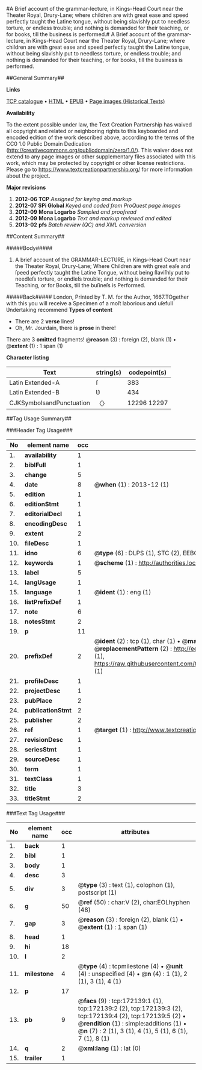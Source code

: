 #A Brief account of the grammar-lecture, in Kings-Head Court near the Theater Royal, Drury-Lane; where children are with great ease and speed perfectly taught the Latine tongue, without being slavishly put to needless torture, or endless trouble; and nothing is demanded for their teaching, or for books, till the business is performed.#
A Brief account of the grammar-lecture, in Kings-Head Court near the Theater Royal, Drury-Lane; where children are with great ease and speed perfectly taught the Latine tongue, without being slavishly put to needless torture, or endless trouble; and nothing is demanded for their teaching, or for books, till the business is performed.

##General Summary##

**Links**

[TCP catalogue](http://www.ota.ox.ac.uk/tcp/)  • 
[HTML](http://tei.it.ox.ac.uk/tcp/Texts-HTML/free/A77/A77388.html)  • 
[EPUB](http://tei.it.ox.ac.uk/tcp/Texts-EPUB/free/A77/A77388.epub) • 
[Page images (Historical Texts)](https://historicaltexts.jisc.ac.uk/eebo-45578184e)

**Availability**

To the extent possible under law, the Text Creation Partnership has waived all copyright and related or neighboring rights to this keyboarded and encoded edition of the work described above, according to the terms of the CC0 1.0 Public Domain Dedication (http://creativecommons.org/publicdomain/zero/1.0/). This waiver does not extend to any page images or other supplementary files associated with this work, which may be protected by copyright or other license restrictions. Please go to https://www.textcreationpartnership.org/ for more information about the project.

**Major revisions**

1. __2012-06__ __TCP__ *Assigned for keying and markup*
1. __2012-07__ __SPi Global__ *Keyed and coded from ProQuest page images*
1. __2012-09__ __Mona Logarbo__ *Sampled and proofread*
1. __2012-09__ __Mona Logarbo__ *Text and markup reviewed and edited*
1. __2013-02__ __pfs__ *Batch review (QC) and XML conversion*

##Content Summary##

#####Body#####

1. A brief account of the GRAMMAR-LECTƲRE, in Kings-Head Court near the Theater Royal, Drury-Lane; Where Children are with great eaſe and ſpeed perfectly taught the Latine Tongue, without being ſlaviſhly put to needleſs torture, or endleſs trouble; and nothing is demanded for their Teaching, or for Books, till the buſineſs is Performed.

#####Back#####
London, Printed by T. M. for the Author, 1667.TOgether with this you will receive a Specimen of a moſt laborious and uſefull Ʋndertaking recommend
**Types of content**

  * There are 2 **verse** lines!
  * Oh, Mr. Jourdain, there is **prose** in there!

There are 3 **omitted** fragments! 
 @__reason__ (3) : foreign (2), blank (1)  •  @__extent__ (1) : 1 span (1)

**Character listing**


|Text|string(s)|codepoint(s)|
|---|---|---|
|Latin Extended-A|ſ|383|
|Latin Extended-B|Ʋ|434|
|CJKSymbolsandPunctuation|〈〉|12296 12297|

##Tag Usage Summary##

###Header Tag Usage###

|No|element name|occ|attributes|
|---|---|---|---|
|1.|__availability__|1||
|2.|__biblFull__|1||
|3.|__change__|5||
|4.|__date__|8| @__when__ (1) : 2013-12 (1)|
|5.|__edition__|1||
|6.|__editionStmt__|1||
|7.|__editorialDecl__|1||
|8.|__encodingDesc__|1||
|9.|__extent__|2||
|10.|__fileDesc__|1||
|11.|__idno__|6| @__type__ (6) : DLPS (1), STC (2), EEBO-CITATION (1), OCLC (1), VID (1)|
|12.|__keywords__|1| @__scheme__ (1) : http://authorities.loc.gov/ (1)|
|13.|__label__|5||
|14.|__langUsage__|1||
|15.|__language__|1| @__ident__ (1) : eng (1)|
|16.|__listPrefixDef__|1||
|17.|__note__|6||
|18.|__notesStmt__|2||
|19.|__p__|11||
|20.|__prefixDef__|2| @__ident__ (2) : tcp (1), char (1)  •  @__matchPattern__ (2) : ([0-9\-]+):([0-9IVX]+) (1), (.+) (1)  •  @__replacementPattern__ (2) : http://eebo.chadwyck.com/downloadtiff?vid=$1&page=$2 (1), https://raw.githubusercontent.com/textcreationpartnership/Texts/master/tcpchars.xml#$1 (1)|
|21.|__profileDesc__|1||
|22.|__projectDesc__|1||
|23.|__pubPlace__|2||
|24.|__publicationStmt__|2||
|25.|__publisher__|2||
|26.|__ref__|1| @__target__ (1) : http://www.textcreationpartnership.org/docs/. (1)|
|27.|__revisionDesc__|1||
|28.|__seriesStmt__|1||
|29.|__sourceDesc__|1||
|30.|__term__|1||
|31.|__textClass__|1||
|32.|__title__|3||
|33.|__titleStmt__|2||


###Text Tag Usage###

|No|element name|occ|attributes|
|---|---|---|---|
|1.|__back__|1||
|2.|__bibl__|1||
|3.|__body__|1||
|4.|__desc__|3||
|5.|__div__|3| @__type__ (3) : text (1), colophon (1), postscript (1)|
|6.|__g__|50| @__ref__ (50) : char:V (2), char:EOLhyphen (48)|
|7.|__gap__|3| @__reason__ (3) : foreign (2), blank (1)  •  @__extent__ (1) : 1 span (1)|
|8.|__head__|1||
|9.|__hi__|18||
|10.|__l__|2||
|11.|__milestone__|4| @__type__ (4) : tcpmilestone (4)  •  @__unit__ (4) : unspecified (4)  •  @__n__ (4) : 1 (1), 2 (1), 3 (1), 4 (1)|
|12.|__p__|17||
|13.|__pb__|9| @__facs__ (9) : tcp:172139:1 (1), tcp:172139:2 (2), tcp:172139:3 (2), tcp:172139:4 (2), tcp:172139:5 (2)  •  @__rendition__ (1) : simple:additions (1)  •  @__n__ (7) : 2 (1), 3 (1), 4 (1), 5 (1), 6 (1), 7 (1), 8 (1)|
|14.|__q__|2| @__xml:lang__ (1) : lat (0)|
|15.|__trailer__|1||
